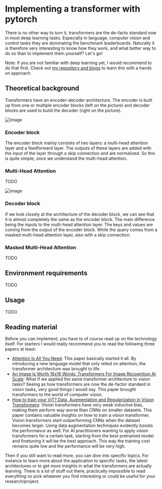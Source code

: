 # Implementing a transformer with pytorch
There is no other way to turn it, transformers are the de-facto standard now in most deep learning tasks. Especially in language, computer vision and control tasks they are dominating the benchmark leaderboards. Naturally it is therefore very interesting to know how they work, and what better way to do so than to implement them yourself? Let's go!

Note: if you are not familiar with deep learning yet, I would recommend to do that first. Check out [my repository and blogs](https://github.com/VerleysenNiels/Deep-learning-101) to learn this with a hands on approach.

## Theoretical background
Transformers have an encoder-decoder architecture. The encoder is built up from one or multiple encoder blocks (left on the picture) and decoder blocks are used to build the decoder (right on the picture).

![image](https://user-images.githubusercontent.com/26146888/209946098-ec889a6c-c939-4781-a507-82d927933740.png)
### Encoder block
The encoder block mainly consists of two layers: a multi-head attention layer and a feedforward layer. The outputs of these layers are added with the input of the layer through a skip connection and are normalized. So this is quite simple, once we understand the multi-head attention.

### Multi-Head Attention
TODO

![image](https://user-images.githubusercontent.com/26146888/209950910-a37be4f9-6774-4c0a-9dbd-c012817bd82a.png)

### Decoder block
If we look closely at the architecture of the decoder block, we can see that it is almost completely the same as the encoder block. The main difference being the inputs to the multi-head attention layer. The keys and values are coming from the output of the encoder block. While the query comes from a masked multi-head attention layer, also with a skip connection.

### Masked Multi-Head Attention
TODO

## Environment requirements
TODO

## Usage
TODO

## Reading material
Before you can implement, you have to of course read up on the technology itself. For starters I would really recommend you to read the following three papers at least:
- [Attention Is All You Need](https://proceedings.neurips.cc/paper/2017/file/3f5ee243547dee91fbd053c1c4a845aa-Paper.pdf): This paper basically started it all. By introducing a new language model that only relied on attention, the transformer architecture was brought to life. 
- [An Image Is Worth 16x16 Words: Transformers For Image Recognition At Scale](https://arxiv.org/pdf/2010.11929.pdf): What if we applied the same transformer architecture to vision tasks? Seeing as how transformers are now the de-factor standard in vision tasks, very good things I would say. This paper brought transformers to the world of computer vision.
- [How to train your ViT? Data, Augmentation and Regularization in Vision Transformers](https://arxiv.org/pdf/2106.10270.pdf): Vision transformers have very weak inductive bias, making them perform way worse than CNNs on smaller datasets. This paper contains valuable insights on how to train a vision transformer. Vision transformers start outperforming CNNs when the dataset becomes larger. Using data augmentation techniques evidently boosts the performance as well. For AI practitioners wanting to apply vision transformers for a certain task, starting from the best pretrained model and finetuning it will be the best approach. This way the training cost remains quite low and the performance will be very high.

Then if you still want to read more, you can dive into specific topics. For instance to learn more about the application to specific tasks, the latest architectures or to get more insights in what the transformers are actually learning. There is a lot of stuff out there, practically impossible to read everything so pick whatever you find interesting or could be useful for your research/project.
